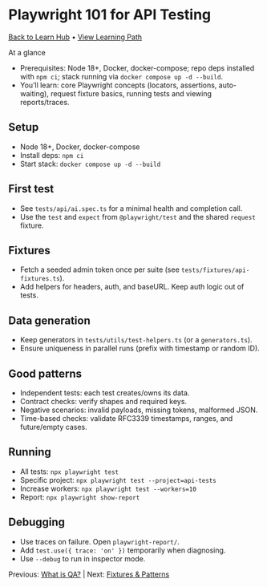# Playwright 101 for API Testing

[Back to Learn Hub](INDEX.md) • [View Learning Path](LEARNING-PATH.md)

At a glance
- Prerequisites: Node 18+, Docker, docker-compose; repo deps installed with `npm ci`; stack running via `docker compose up -d --build`.
- You’ll learn: core Playwright concepts (locators, assertions, auto-waiting), request fixture basics, running tests and viewing reports/traces.

## Setup
- Node 18+, Docker, docker-compose
- Install deps: `npm ci`
- Start stack: `docker compose up -d --build`

## First test
- See `tests/api/ai.spec.ts` for a minimal health and completion call.
- Use the `test` and `expect` from `@playwright/test` and the shared `request` fixture.

## Fixtures
- Fetch a seeded admin token once per suite (see `tests/fixtures/api-fixtures.ts`).
- Add helpers for headers, auth, and baseURL. Keep auth logic out of tests.

## Data generation
- Keep generators in `tests/utils/test-helpers.ts` (or a `generators.ts`).
- Ensure uniqueness in parallel runs (prefix with timestamp or random ID).

## Good patterns
- Independent tests: each test creates/owns its data.
- Contract checks: verify shapes and required keys.
- Negative scenarios: invalid payloads, missing tokens, malformed JSON.
- Time-based checks: validate RFC3339 timestamps, ranges, and future/empty cases.

## Running
- All tests: `npx playwright test`
- Specific project: `npx playwright test --project=api-tests`
- Increase workers: `npx playwright test --workers=10`
- Report: `npx playwright show-report`

## Debugging
- Use traces on failure. Open `playwright-report/`.
- Add `test.use({ trace: 'on' })` temporarily when diagnosing.
- Use `--debug` to run in inspector mode.

Previous: [What is QA?](beginners/WHAT-IS-QA.md) | Next: [Fixtures & Patterns](FIXTURES-PATTERNS.md)
